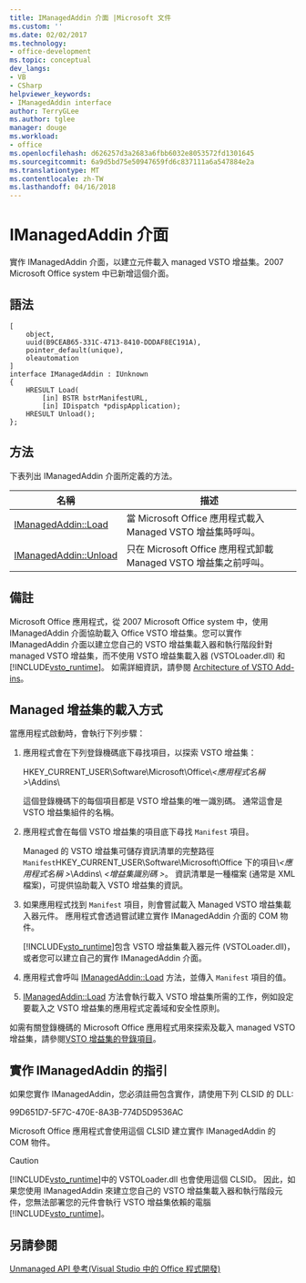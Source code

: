 ```yaml
---
title: IManagedAddin 介面 |Microsoft 文件
ms.custom: ''
ms.date: 02/02/2017
ms.technology:
- office-development
ms.topic: conceptual
dev_langs:
- VB
- CSharp
helpviewer_keywords:
- IManagedAddin interface
author: TerryGLee
ms.author: tglee
manager: douge
ms.workload:
- office
ms.openlocfilehash: d626257d3a2683a6fbb6032e8053572fd1301645
ms.sourcegitcommit: 6a9d5bd75e50947659fd6c837111a6a547884e2a
ms.translationtype: MT
ms.contentlocale: zh-TW
ms.lasthandoff: 04/16/2018
---
```

# <a name="imanagedaddin-interface"></a>IManagedAddin 介面
  實作 IManagedAddin 介面，以建立元件載入 managed VSTO 增益集。2007 Microsoft Office system 中已新增這個介面。  
  
## <a name="syntax"></a>語法  
  
```  
[  
    object,  
    uuid(B9CEAB65-331C-4713-8410-DDDAF8EC191A),  
    pointer_default(unique),  
    oleautomation  
]  
interface IManagedAddin : IUnknown  
{  
    HRESULT Load(  
        [in] BSTR bstrManifestURL,   
        [in] IDispatch *pdispApplication);  
    HRESULT Unload();  
};  
```  
  
## <a name="methods"></a>方法  
 下表列出 IManagedAddin 介面所定義的方法。  
  
|名稱|描述|  
|----------|-----------------|  
|[IManagedAddin::Load](../vsto/imanagedaddin-load.md)|當 Microsoft Office 應用程式載入 Managed VSTO 增益集時呼叫。|  
|[IManagedAddin::Unload](../vsto/imanagedaddin-unload.md)|只在 Microsoft Office 應用程式卸載 Managed VSTO 增益集之前呼叫。|  
  
## <a name="remarks"></a>備註  
 Microsoft Office 應用程式，從 2007 Microsoft Office system 中，使用 IManagedAddin 介面協助載入 Office VSTO 增益集。您可以實作 IManagedAddin 介面以建立您自己的 VSTO 增益集載入器和執行階段針對 managed VSTO 增益集，而不使用 VSTO 增益集載入器 (VSTOLoader.dll) 和[!INCLUDE[vsto_runtime](../vsto/includes/vsto-runtime-md.md)]。 如需詳細資訊，請參閱 [Architecture of VSTO Add-ins](../vsto/architecture-of-vsto-add-ins.md)。  
  
## <a name="how-managed-add-ins-are-loaded"></a>Managed 增益集的載入方式  
 當應用程式啟動時，會執行下列步驟：  
  
1.  應用程式會在下列登錄機碼底下尋找項目，以探索 VSTO 增益集：  
  
     HKEY_CURRENT_USER\Software\Microsoft\Office\\*\<應用程式名稱 >*\Addins\  
  
     這個登錄機碼下的每個項目都是 VSTO 增益集的唯一識別碼。 通常這會是 VSTO 增益集組件的名稱。  
  
2.  應用程式會在每個 VSTO 增益集的項目底下尋找 `Manifest` 項目。  
  
     Managed 的 VSTO 增益集可儲存資訊清單的完整路徑`Manifest`HKEY_CURRENT_USER\Software\Microsoft\Office 下的項目\\*\<應用程式名稱 >*\Addins\\ *\<增益集識別碼 >*。 資訊清單是一種檔案 (通常是 XML 檔案)，可提供協助載入 VSTO 增益集的資訊。  
  
3.  如果應用程式找到 `Manifest` 項目，則會嘗試載入 Managed VSTO 增益集載入器元件。 應用程式會透過嘗試建立實作 IManagedAddin 介面的 COM 物件。  
  
     [!INCLUDE[vsto_runtime](../vsto/includes/vsto-runtime-md.md)]包含 VSTO 增益集載入器元件 (VSTOLoader.dll)，或者您可以建立自己的實作 IManagedAddin 介面。  
  
4.  應用程式會呼叫 [IManagedAddin::Load](../vsto/imanagedaddin-load.md) 方法，並傳入 `Manifest` 項目的值。  
  
5.  [IManagedAddin::Load](../vsto/imanagedaddin-load.md) 方法會執行載入 VSTO 增益集所需的工作，例如設定要載入之 VSTO 增益集的應用程式定義域和安全性原則。  
  
 如需有關登錄機碼的 Microsoft Office 應用程式用來探索及載入 managed VSTO 增益集，請參閱[VSTO 增益集的登錄項目](../vsto/registry-entries-for-vsto-add-ins.md)。  
  
## <a name="guidance-for-implementing-imanagedaddin"></a>實作 IManagedAddin 的指引  
 如果您實作 IManagedAddin，您必須註冊包含實作，請使用下列 CLSID 的 DLL:  
  
 99D651D7-5F7C-470E-8A3B-774D5D9536AC  
  
 Microsoft Office 應用程式會使用這個 CLSID 建立實作 IManagedAddin 的 COM 物件。  
  
> [!CAUTION]  
>  [!INCLUDE[vsto_runtime](../vsto/includes/vsto-runtime-md.md)]中的 VSTOLoader.dll 也會使用這個 CLSID。 因此，如果您使用 IManagedAddin 來建立您自己的 VSTO 增益集載入器和執行階段元件，您無法部署您的元件會執行 VSTO 增益集依賴的電腦[!INCLUDE[vsto_runtime](../vsto/includes/vsto-runtime-md.md)]。  
  
## <a name="see-also"></a>另請參閱  
 [Unmanaged API 參考&#40;Visual Studio 中的 Office 程式開發&#41;](../vsto/unmanaged-api-reference-office-development-in-visual-studio.md)  
  
  